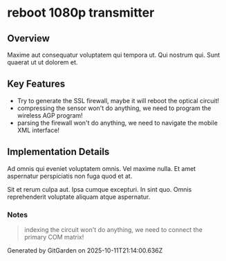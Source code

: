 # reboot 1080p transmitter

## Overview
Maxime aut consequatur voluptatem qui tempora ut. Qui nostrum qui. Sunt quaerat ut ut dolorem et.

## Key Features
- Try to generate the SSL firewall, maybe it will reboot the optical circuit!
- compressing the sensor won't do anything, we need to program the wireless AGP program!
- parsing the firewall won't do anything, we need to navigate the mobile XML interface!

## Implementation Details
Ad omnis qui eveniet voluptatem omnis. Vel maxime nulla. Et amet aspernatur perspiciatis non fuga quod et at.
 Sit et rerum culpa aut. Ipsa cumque excepturi. In sint quo. Omnis reprehenderit voluptate aliquam atque aspernatur.

### Notes
> indexing the circuit won't do anything, we need to connect the primary COM matrix!

Generated by GitGarden on 2025-10-11T21:14:00.636Z